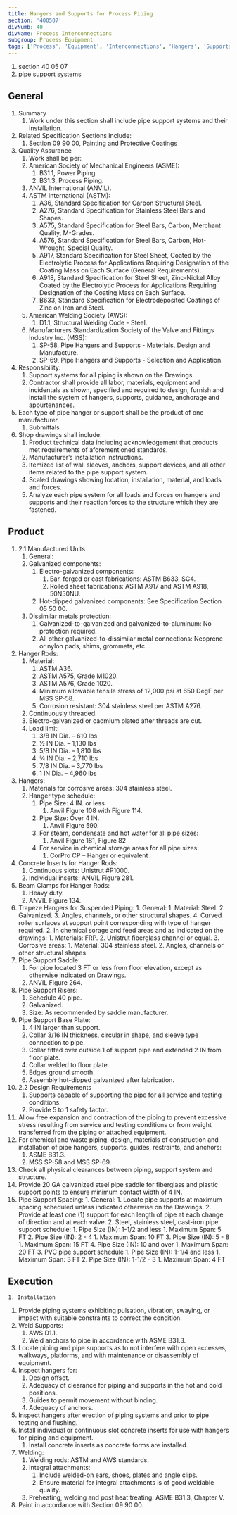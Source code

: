 ```yaml
---
title: Hangers and Supports for Process Piping
section: '400507'
divNumb: 40
divName: Process Interconnections
subgroup: Process Equipment
tags: ['Process', 'Equipment', 'Interconnections', 'Hangers', 'Supports', 'Piping']
---
```


   1. section 40 05 07
   1. pipe support systems

## General

1. Summary
   1. Work under this section shall include pipe support systems and their installation. 
2. Related Specification Sections include:
	1. Section 09 90 00, Painting and Protective Coatings
2. Quality Assurance
   1. Work shall be per:
	1. American Society of Mechanical Engineers (ASME):
		1. B31.1, Power Piping.
		2. B31.3, Process Piping.
	2. ANVIL International (ANVIL).
	3. ASTM International (ASTM):
		1. A36, Standard Specification for Carbon Structural Steel.
		2. A276, Standard Specification for Stainless Steel Bars and Shapes.
		3. A575, Standard Specification for Steel Bars, Carbon, Merchant Quality, M-Grades.
		4. A576, Standard Specification for Steel Bars, Carbon, Hot-Wrought, Special Quality.
		5. A917, Standard Specification for Steel Sheet, Coated by the Electrolytic Process for Applications Requiring Designation of the Coating Mass on Each Surface (General Requirements).
		6. A918, Standard Specification for Steel Sheet, Zinc-Nickel Alloy Coated by the Electrolytic Process for Applications Requiring Designation of the Coating Mass on Each Surface.
		7. B633, Standard Specification for Electrodeposited Coatings of Zinc on Iron and Steel.
	4. American Welding Society (AWS):
		1. D1.1, Structural Welding Code - Steel.
	5. Manufacturers Standardization Society of the Valve and Fittings Industry Inc. (MSS):
		1. SP-58, Pipe Hangers and Supports - Materials, Design and Manufacture.
		2. SP-69, Pipe Hangers and Supports - Selection and Application.
2. Responsibility:
	1. Support systems for all piping is shown on the Drawings.
	2. Contractor shall provide all labor, materials, equipment and incidentals as shown, specified and required to design, furnish and install the system of hangers, supports, guidance, anchorage and appurtenances.
3. Each type of pipe hanger or support shall be the product of one manufacturer.
	1. Submittals
4. Shop drawings shall include:
	1. Product technical data including acknowledgement that products met requirements of aforementioned standards. 
	2. Manufacturer’s installation instructions. 
	3. Itemized list of wall sleeves, anchors, support devices, and all other items related to the pipe support system. 
	4. Scaled drawings showing location, installation, material, and loads and forces. 
	5. Analyze each pipe system for all loads and forces on hangers and supports and their reaction forces to the structure which they are fastened.
## Product
1. 2.1 Manufactured Units
	 1. General:
	1. Galvanized components:
		1. Electro-galvanized components:
			1. Bar, forged or cast fabrications: ASTM B633, SC4.
			2. Rolled sheet fabrications: ASTM A917 and ASTM A918, 50N50NU.
		2. Hot-dipped galvanized components: See Specification Section 05 50 00.
	2. Dissimilar metals protection:
		1. Galvanized-to-galvanized and galvanized-to-aluminum: No protection required.
		2. All other galvanized-to-dissimilar metal connections: Neoprene or nylon pads, shims, grommets, etc.
2. Hanger Rods:
	1. Material:
		1. ASTM A36.
		2. ASTM A575, Grade M1020.
		3. ASTM A576, Grade 1020.
		4. Minimum allowable tensile stress of 12,000 psi at 650 DegF per MSS SP-58.
		5. Corrosion resistant: 304 stainless steel per ASTM A276.
	2. Continuously threaded.
	3. Electro-galvanized or cadmium plated after threads are cut.
	4. Load limit:
		1. 3/8 IN Dia. – 610 lbs
		2. ½ IN Dia. – 1,130 lbs
		3. 5/8 IN Dia. – 1,810 lbs
		4. ¾ IN Dia. – 2,710 lbs
		5. 7/8 IN Dia. – 3,770 lbs
		6. 1 IN Dia. – 4,960 lbs
3. Hangers:
	1. Materials for corrosive areas: 304 stainless steel.
	2. Hanger type schedule:
		1. Pipe Size: 4 IN. or less
			1. Anvil Figure 108 with Figure 114.
		2. Pipe Size: Over 4 IN.
			1. Anvil Figure 590.
		3. For steam, condensate and hot water for all pipe sizes:
			1. Anvil Figure 181, Figure 82
		4. For service in chemical storage areas for all pipe sizes:
			1. CorPro CP – Hanger or equivalent
4. Concrete Inserts for Hanger Rods:
	1. Continuous slots: Unistrut #P1000.
	2. Individual inserts: ANVIL Figure 281.
5. Beam Clamps for Hanger Rods:
	1. Heavy duty.
	2. ANVIL Figure 134.
6. Trapeze Hangers for Suspended Piping:
		1. General:
		1. Material: Steel.
		2. Galvanized.
		3. Angles, channels, or other structural shapes.
		4. Curved roller surfaces at support point corresponding with type of hanger required.
	2. In chemical sorage and feed areas and as indicated on the drawings:
		1. Materials: FRP.
		2. Unistrut fiberglass channel or equal.
	3. Corrosive areas:
		1. Material: 304 stainless steel.
		2. Angles, channels or other structural shapes.
7. Pipe Support Saddle:
	1. For pipe located 3 FT or less from floor elevation, except as otherwise indicated on Drawings.
	2. ANVIL Figure 264.
8. Pipe Support Risers:
	1. Schedule 40 pipe.
	2. Galvanized.
	3. Size: As recommended by saddle manufacturer.
9. Pipe Support Base Plate:
	1. 4 IN larger than support.
	2. Collar 3/16 IN thickness, circular in shape, and sleeve type connection to pipe.
	3. Collar fitted over outside 1 of support pipe and extended 2 IN from floor plate.
	4. Collar welded to floor plate.
	5. Edges ground smooth.
	6. Assembly hot-dipped galvanized after fabrication.
1. 2.2 Design Requirements
   1. Supports capable of supporting the pipe for all service and testing conditions.
	1. Provide 5 to 1 safety factor.
2. Allow free expansion and contraction of the piping to prevent excessive stress resulting from service and testing conditions or from weight transferred from the piping or attached equipment.
3. For chemical and waste piping, design, materials of construction and installation of pipe hangers, supports, guides, restraints, and anchors:
	1. ASME B31.3.
	2. MSS SP-58 and MSS SP-69.
4. Check all physical clearances between piping, support system and structure.
5. Provide 20 GA galvanized steel pipe saddle for fiberglass and plastic support points to ensure minimum contact width of 4 IN.
6. Pipe Support Spacing:
		1. General:
		1. Locate pipe supports at maximum spacing scheduled unless indicated otherwise on the Drawings.
		2. Provide at least one (1) support for each length of pipe at each change of direction and at each valve.
	2. Steel, stainless steel, cast-iron pipe support schedule:
		1. Pipe Size (IN): 1-1/2 and less
			1. Maximum Span: 5 FT
		2. Pipe Size (IN): 2 - 4
			1. Maximum Span: 10 FT
		3. Pipe Size (IN): 5 - 8
			1. Maximum Span: 15 FT
		4. Pipe Size (IN): 10 and over
			1. Maximum Span: 20 FT
	3. PVC pipe support schedule
		1. Pipe Size (IN): 1-1/4 and less
			1. Maximum Span: 3 FT
		2. Pipe Size (IN): 1-1/2 - 3
			1. Maximum Span: 4 FT


## Execution


	1. Installation
   1. Provide piping systems exhibiting pulsation, vibration, swaying, or impact with suitable constraints to correct the condition.
2. Weld Supports:
	1. AWS D1.1.
	2. Weld anchors to pipe in accordance with ASME B31.3.
3. Locate piping and pipe supports as to not interfere with open accesses, walkways, platforms, and with maintenance or disassembly of equipment.
4. Inspect hangers for:
	1. Design offset.
	2. Adequacy of clearance for piping and supports in the hot and cold positions.
	3. Guides to permit movement without binding.
	4. Adequacy of anchors.
5. Inspect hangers after erection of piping systems and prior to pipe testing and flushing.
6. Install individual or continuous slot concrete inserts for use with hangers for piping and equipment.
	1. Install concrete inserts as concrete forms are installed.
7. Welding:
	1. Welding rods: ASTM and AWS standards.
	2. Integral attachments:
		1. Include welded-on ears, shoes, plates and angle clips.
		2. Ensure material for integral attachments is of good weldable quality.
	3. Preheating, welding and post heat treating: ASME B31.3, Chapter V.
8. Paint in accordance with Section 09 90 00.

